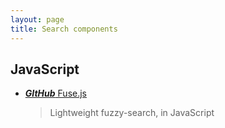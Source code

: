```yaml
---
layout: page
title: Search components
---
```


## JavaScript

- [**_GItHub_** Fuse.js](https://github.com/krisk/Fuse)
  > Lightweight fuzzy-search, in JavaScript
